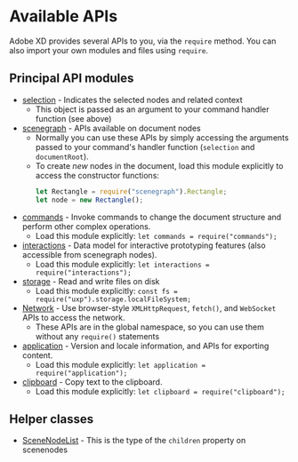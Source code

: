 # Available APIs

Adobe XD provides several APIs to you, via the `require` method. You can also import your own modules and files using `require`.

## Principal API modules

* [selection](../selection.md) - Indicates the selected nodes and related context
    * This object is passed as an argument to your command handler function (see above)
* [scenegraph](../scenegraph.md) - APIs available on document nodes
    * Normally you can use these APIs by simply accessing the arguments passed to your command's handler function
      (`selection` and `documentRoot`).
    * To create _new_ nodes in the document, load this module explicitly to access the constructor functions:
      ```js
      let Rectangle = require("scenegraph").Rectangle;
      let node = new Rectangle();
      ```
* [commands](../commands.md) - Invoke commands to change the document structure and perform other complex operations.
    * Load this module explicitly: `let commands = require("commands");`
* [interactions](../interactions.md) - Data model for interactive prototyping features (also accessible from scenegraph nodes).
    * Load this module explicitly: `let interactions = require("interactions");`
* [storage](../uxp/storage-index.md) - Read and write files on disk
    * Load this module explicitly: `const fs = require("uxp").storage.localFileSystem;`
* [Network](../uxp/network-index.md) - Use browser-style `XMLHttpRequest`, `fetch()`, and `WebSocket` APIs to access the network.
    * These APIs are in the global namespace, so you can use them without any `require()` statements
* [application](../application.md) - Version and locale information, and APIs for exporting content.
    * Load this module explicitly: `let application = require("application");`
* [clipboard](../clipboard.md) - Copy text to the clipboard.
    * Load this module explicitly: `let clipboard = require("clipboard");`

## Helper classes

* [SceneNodeList](../SceneNodeList.md) - This is the type of the `children` property on scenenodes
